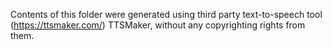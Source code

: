 Contents of this folder were generated using third party text-to-speech tool (https://ttsmaker.com/) TTSMaker, without any copyrighting rights from them.